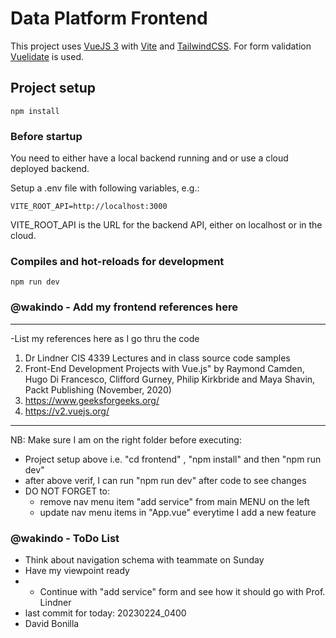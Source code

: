 # Data Platform Frontend

This project uses [VueJS 3](https://vuejs.org/) with [Vite](https://vitejs.dev/) and [TailwindCSS](https://tailwindcss.com/).
For form validation [Vuelidate](https://vuelidate-next.netlify.app/) is used.

## Project setup

    npm install

### Before startup
You need to either have a local backend running and or use a cloud deployed backend.

Setup a .env file with following variables, e.g.:

    VITE_ROOT_API=http://localhost:3000

VITE_ROOT_API is the URL for the backend API, either on localhost or in the cloud.
### Compiles and hot-reloads for development

    npm run dev


### @wakindo - Add my frontend references here
**********************************************************************************
-List my references here as I go thru the code
1) Dr Lindner CIS 4339 Lectures and in class source code samples
2) Front-End Development Projects with Vue.js" by Raymond Camden,
Hugo Di Francesco, Clifford Gurney, Philip Kirkbride and Maya
Shavin, Packt Publishing (November, 2020)
3) https://www.geeksforgeeks.org/
4) https://v2.vuejs.org/



*********************************************************************************
NB: Make sure I am on the right folder before executing:
- Project setup above i.e. "cd frontend" ,  "npm install" and then "npm run dev"
- after above verif, I can run "npm run dev" after code to see changes
- DO NOT FORGET to:
    * remove nav menu item "add service" from main MENU on the left
    * update nav menu items in "App.vue" everytime I add a new feature
### @wakindo - ToDo List
- Think about navigation schema with teammate on Sunday
- Have my viewpoint ready
- * Continue with "add service" form and see how it should go with Prof. Lindner
- last commit for today: 20230224_0400
- David Bonilla